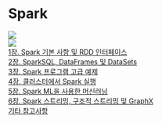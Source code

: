 # Spark
<a href="https://www.udemy.com/share/105wp83@8FISnyPWTmrsyWTA8Be2jrdnwhTLIRrXYSqlLYEW5AgYzWg0FVa3y-S5QYVOKTEJTg==/"><img src="https://img.shields.io/badge/Udemy-[강의] Apache Spark와 Python으로 빅데이터 다루기-A435F0?logo=Udemy&style=for-the-badge"/></a> <br>
<a href="https://www.sundog-education.com/spark-python/"><img src="https://img.shields.io/badge/Spark-[Tutorial] Installing Apache Spark-E25A1C?logo=Apache Spark&style=for-the-badge"/></a> <br>
<a href="https://www.notion.so/seongchanko/1-Spark-RDD-c265c660452f4244a2f4b05d15719072">1장. Spark 기본 사항 및 RDD 인터페이스</a> <br>
<a href="https://www.notion.so/seongchanko/2-SparkSQL-DataFrames-DataSets-588acaa39c0f4918b45cbe9810cb012d">2장. SparkSQL, DataFrames 및 DataSets</a> <br>
<a href="https://www.notion.so/seongchanko/3-Spark-285922729bda4767b0362aca97fe9fc1">3장. Spark 프로그램 고급 예제</a> <br>
<a href="https://www.notion.so/seongchanko/4-Spark-47a4788ffbbf43958d5196c067e86b6b">4장. 클러스터에서 Spark 실행</a> <br>
<a href="https://www.notion.so/seongchanko/5-Spark-ML-f07b63e911dc48eab29d69d4190104f5">5장. Spark ML을 사용한 머신러닝</a> <br>
<a href="https://www.notion.so/seongchanko/6-Spark-GraphX-0777861703fa416989325b0da50e0428">6장. Spark 스트리밍, 구조적 스트리밍 및 GraphX</a> <br>
<a href="https://www.notion.so/seongchanko/f664a70b53154780a1af3f0c4dd57cb9">기타 참고사항</a>
